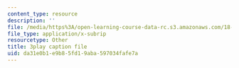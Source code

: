 ```yaml
---
content_type: resource
description: ''
file: /media/https%3A/open-learning-course-data-rc.s3.amazonaws.com/18-02sc-multivariable-calculus-fall-2010/da31e0b1e9b85fd19aba597034fafe7a_2ieG1ka5pBw.vtt
file_type: application/x-subrip
resourcetype: Other
title: 3play caption file
uid: da31e0b1-e9b8-5fd1-9aba-597034fafe7a
---
```

